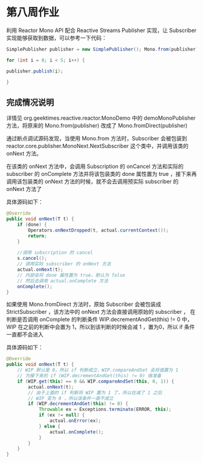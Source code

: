 # 第八周作业
利用 Reactor Mono API 配合 Reactive Streams Publisher 实现，让 Subscriber 实现能够获取到数据，可以参考一下代码：

```java
SimplePublisher publisher = new SimplePublisher(); Mono.from(publisher) .subscribe(new BusinessSubscriber(5));

for (int i = 0; i < 5; i++) {

publisher.publish(i);

}
```


## 完成情况说明
详情见 org.geektimes.reactive.reactor.MonoDemo 中的 demoMonoPublisher 方法，将原来的  Mono.from(publisher) 改成了  Mono.fromDirect(publisher)

通过断点调试源码发现，当使用 Mono.from 方法时，Subscriber 会被包装到 reactor.core.publisher.MonoNext.NextSubscriber 这个类中，并调用该类的 onNext 方法。

在该类的 onNext 方法中，会调用 Subscription 的 onCancel 方法和实际的 subscriber 的 onComplete 方法并将该包装类的 done 属性置为 true ，接下来再调用该包装类的 onNext 方法的时候，就不会去调用预实际 subscriber 的 onNext 方法了

具体源码如下：
```java
@Override
public void onNext(T t) {
    if (done) {
        Operators.onNextDropped(t, actual.currentContext());
        return;
    }
    
    //调用 subscription 的 cancel
    s.cancel();
    // 调用实际 subscriber 的 onNext 方法
    actual.onNext(t);
    // 内部会将 done 属性置为 true，默认为 false
    // 然后去调用 actual.onComplete 方法
    onComplete();
}
```

如果使用 Mono.fromDirect 方法时，原始 Subscriber 会被包装成 StrictSubscriber ，该方法中的 onNext 方法会直接调用原始的 subscriber ，
在判断是否调用 onComplete 的判断条件 WIP.decrementAndGet(this) != 0 中，WIP 在之前的判断中会置为 1，所以到该判断的时候会减 1 ，置为0，所以 if 条件一直都不会进入

具体源码如下：
```java
@Override
public void onNext(T t) {
    // WIP 默认是 0，所以 if 判断成立，WIP.compareAndSet 会将值置为 1
    // 为接下来的 if (WIP.decrementAndGet(this) != 0) 做准备
    if (WIP.get(this) == 0 && WIP.compareAndSet(this, 0, 1)) {
        actual.onNext(t);
        // 由于上面的 if 判断将 WIP 置为 1 了，所以在减了 1 之后
        // WIP 变为 0 ，所以该条件一直不成立
        if (WIP.decrementAndGet(this) != 0) {
            Throwable ex = Exceptions.terminate(ERROR, this);
            if (ex != null) {
                actual.onError(ex);
            } else {
                actual.onComplete();
            }
        }
    }
}
```